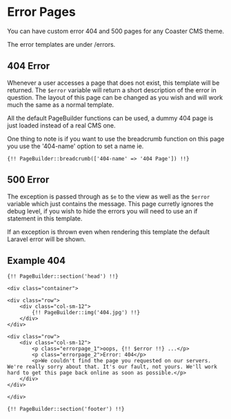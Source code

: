 # Error Pages

You can have custom error 404 and 500 pages for any Coaster CMS theme.

The error templates are under /errors.

## 404 Error

Whenever a user accesses a page that does not exist, this template will be returned. The `$error` variable will return a short description of the error in question. The layout of this page can be changed as you wish and will work much the same as a normal template.

All the default PageBuilder functions can be used, a dummy 404 page is just loaded instead of a real CMS one.

One thing to note is if you want to use the breadcrumb function on this page you use the '404-name' option to set a name ie.

`{!! PageBuilder::breadcrumb(['404-name' => '404 Page']) !!}`

## 500 Error

The exception is passed through as `$e` to the view as well as the `$error` variable which just contains the message. This page curretly ignores the debug level, if you wish to hide the errors you will need to use an if statement in this template.

If an exception is thrown even when rendering this template the default Laravel error will be shown.

## Example 404

```
{!! PageBuilder::section('head') !!}

<div class="container">

<div class="row">
    <div class="col-sm-12">
        {!! PageBuilder::img('404.jpg') !!}
    </div>
</div>

<div class="row">
    <div class="col-sm-12">
        <p class="errorpage_1">oops, {!! $error !!} ...</p>
        <p class="errorpage_2">Error: 404</p>
        <p>We couldn't find the page you requested on our servers. We're really sorry about that. It's our fault, not yours. We'll work hard to get this page back online as soon as possible.</p>
    </div>
</div>

</div>

{!! PageBuilder::section('footer') !!}
```
